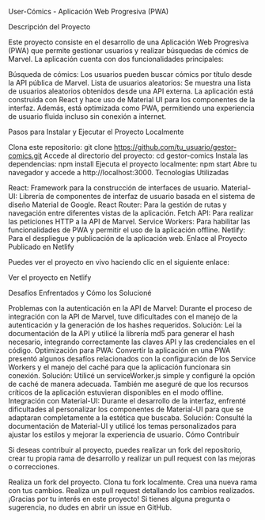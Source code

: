 User-Cómics - Aplicación Web Progresiva (PWA)

Descripción del Proyecto

Este proyecto consiste en el desarrollo de una Aplicación Web Progresiva (PWA) que permite gestionar usuarios y realizar búsquedas de cómics de Marvel. La aplicación cuenta con dos funcionalidades principales:

Búsqueda de cómics: Los usuarios pueden buscar cómics por título desde la API pública de Marvel.
Lista de usuarios aleatorios: Se muestra una lista de usuarios aleatorios obtenidos desde una API externa.
La aplicación está construida con React y hace uso de Material UI para los componentes de la interfaz. Además, está optimizada como PWA, permitiendo una experiencia de usuario fluida incluso sin conexión a internet.

Pasos para Instalar y Ejecutar el Proyecto Localmente

Clona este repositorio:
git clone https://github.com/tu_usuario/gestor-comics.git
Accede al directorio del proyecto:
cd gestor-comics
Instala las dependencias:
npm install
Ejecuta el proyecto localmente:
npm start
Abre tu navegador y accede a http://localhost:3000.
Tecnologías Utilizadas

React: Framework para la construcción de interfaces de usuario.
Material-UI: Librería de componentes de interfaz de usuario basada en el sistema de diseño Material de Google.
React Router: Para la gestión de rutas y navegación entre diferentes vistas de la aplicación.
Fetch API: Para realizar las peticiones HTTP a la API de Marvel.
Service Workers: Para habilitar las funcionalidades de PWA y permitir el uso de la aplicación offline.
Netlify: Para el despliegue y publicación de la aplicación web.
Enlace al Proyecto Publicado en Netlify

Puedes ver el proyecto en vivo haciendo clic en el siguiente enlace:

Ver el proyecto en Netlify

Desafíos Enfrentados y Cómo los Solucioné

Problemas con la autenticación en la API de Marvel:
Durante el proceso de integración con la API de Marvel, tuve dificultades con el manejo de la autenticación y la generación de los hashes requeridos.
Solución: Leí la documentación de la API y utilicé la librería md5 para generar el hash necesario, integrando correctamente las claves API y las credenciales en el código.
Optimización para PWA:
Convertir la aplicación en una PWA presentó algunos desafíos relacionados con la configuración de los Service Workers y el manejo del caché para que la aplicación funcionara sin conexión.
Solución: Utilicé un serviceWorker.js simple y configuré la opción de caché de manera adecuada. También me aseguré de que los recursos críticos de la aplicación estuvieran disponibles en el modo offline.
Integración con Material-UI:
Durante el desarrollo de la interfaz, enfrenté dificultades al personalizar los componentes de Material-UI para que se adaptaran completamente a la estética que buscaba.
Solución: Consulté la documentación de Material-UI y utilicé los temas personalizados para ajustar los estilos y mejorar la experiencia de usuario.
Cómo Contribuir

Si deseas contribuir al proyecto, puedes realizar un fork del repositorio, crear tu propia rama de desarrollo y realizar un pull request con las mejoras o correcciones.

Realiza un fork del proyecto.
Clona tu fork localmente.
Crea una nueva rama con tus cambios.
Realiza un pull request detallando los cambios realizados.
¡Gracias por tu interés en este proyecto! Si tienes alguna pregunta o sugerencia, no dudes en abrir un issue en GitHub.

